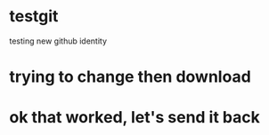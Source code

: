 # testgit
testing new github identity
# trying to change then download
# ok that worked, let's send it back
